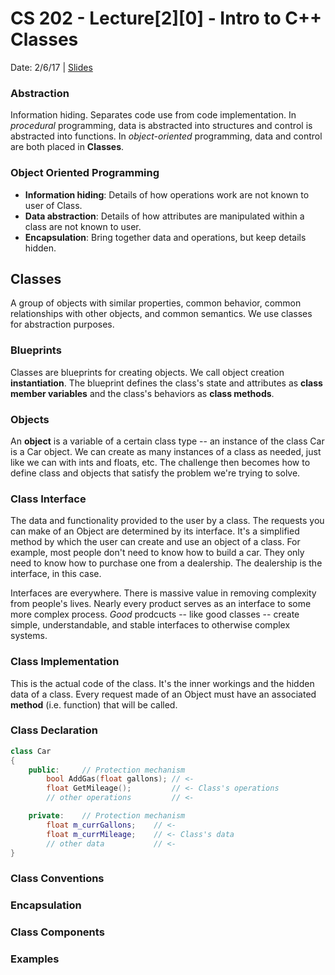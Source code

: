 # CS 202 - Lecture[2][0] - Intro to C++ Classes
Date: 2/6/17 | [Slides](../slides/CS202_Lecture5_[C++_Classes_(Introduction)]_02.06.pdf)

### Abstraction
Information hiding. Separates code use from code implementation. In
*procedural* programming, data is abstracted into structures and control
is abstracted into functions. In *object-oriented* programming, data
and control are both placed in **Classes**.

### Object Oriented Programming
- **Information hiding**: Details of how operations work are not known
to user of Class.
- **Data abstraction**: Details of how attributes are manipulated within
a class are not known to user.
- **Encapsulation**: Bring together data and operations, but keep
details hidden.

## Classes
A group of objects with similar properties, common behavior, common
relationships with other objects, and common semantics. We use classes
for abstraction purposes.

### Blueprints
Classes are blueprints for creating objects. We call object creation
**instantiation**. The blueprint defines the class's state and
attributes as **class member variables** and the class's behaviors as
**class methods**.

### Objects
An **object** is a variable of a certain class type -- an instance of
the class Car is a Car object. We can create as many instances of a
class as needed, just like we can with ints and floats, etc. The
challenge then becomes how to define class and objects that satisfy
the problem we're trying to solve.

### Class Interface
The data and functionality provided to the user by a class. The requests
you can make of an Object are determined by its interface. It's a
simplified method by which the user can create and use an object of a
class. For example, most people don't need to know how to build a car.
They only need to know how to purchase one from a dealership. The
dealership is the interface, in this case.

Interfaces are everywhere. There is massive value in removing complexity
from people's lives. Nearly every product serves as an interface to some
more complex process. *Good* prodcucts -- like good classes -- create
simple, understandable, and stable interfaces to otherwise complex
systems.

### Class Implementation
This is the actual code of the class. It's the inner workings and the
hidden data of a class. Every request made of an Object must have an
associated **method** (i.e. function) that will be called.

### Class Declaration
```cpp
class Car
{
    public:     // Protection mechanism
        bool AddGas(float gallons); // <-
        float GetMileage();         // <- Class's operations
        // other operations         // <-

    private:    // Protection mechanism
        float m_currGallons;    // <-
        float m_currMileage;    // <- Class's data
        // other data           // <-
}
```

### Class Conventions

### Encapsulation

### Class Components

### Examples